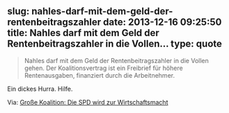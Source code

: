 slug: nahles-darf-mit-dem-geld-der-rentenbeitragszahler
date: 2013-12-16 09:25:50
title: Nahles darf mit dem Geld der Rentenbeitragszahler in die Vollen...
type: quote
---

> Nahles darf mit dem Geld der Rentenbeitragszahler in die Vollen gehen. Der Koalitionsvertrag ist ein Freibrief für höhere Rentenausgaben, finanziert durch die Arbeitnehmer.

Ein dickes Hurra. Hilfe.

 Via: [Große Koalition: Die SPD wird zur Wirtschaftsmacht](http://www.faz.net/aktuell/wirtschaft/wirtschaftspolitik/grosse-koalition-die-spd-wird-zur-wirtschaftsmacht-12712307.html)

